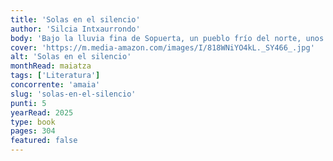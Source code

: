 ```yaml
---
title: 'Solas en el silencio'
author: 'Silcia Intxaurrondo'
body: 'Bajo la lluvia fina de Sopuerta, un pueblo frío del norte, unos feligreses enfilan el camino hacia la iglesia para escuchar la misa de domingo. Miran de reojo a Sole y a su hijo Joxean, un joven encerrado en la mente de un niño de cinco años; sobre todo Miren, su vecina y enemiga íntima.'
cover: 'https://m.media-amazon.com/images/I/818WNiYO4kL._SY466_.jpg'
alt: 'Solas en el silencio'
monthRead: maiatza
tags: ['Literatura']
concorrente: 'amaia'
slug: 'solas-en-el-silencio'
punti: 5
yearRead: 2025
type: book
pages: 304
featured: false
---
```

